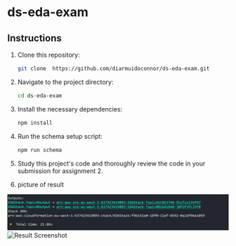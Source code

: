 # ds-eda-exam

## Instructions

1. Clone this repository:
    ```sh
    git clone  https://github.com/diarmuidoconnor/ds-eda-exam.git 
    ```

2. Navigate to the project directory:
    ```sh
    cd ds-eda-exam
    ```

3. Install the necessary dependencies:
    ```sh
    npm install
    ```

4. Run the schema setup script:
    ```sh
    npm run schema
    ```

5. Study this project's code and thoroughly review the code in your submission for assignment 2.


6. picture of result 

![Result Screenshot](./pic1.png)
![Result Screenshot](./pic2.png)


